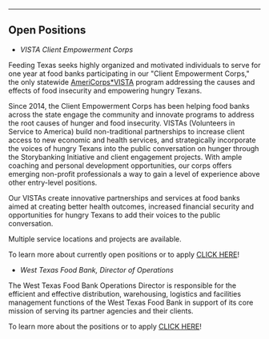 ---
Open Positions
----
- *VISTA Client Empowerment Corps*

Feeding Texas seeks highly organized and motivated individuals to serve for one year at food banks participating in our "Client Empowerment Corps," the only statewide [AmeriCorps*VISTA](https://www.nationalservice.gov/programs/americorps/americorpsvista) program addressing the causes and effects of food insecurity and empowering hungry Texans. 

Since 2014, the Client Empowerment Corps has been helping food banks across the state engage the community and innovate programs to address the root causes of hunger and food insecurity. VISTAs (Volunteers in Service to America) build non-traditional partnerships to increase client access to new economic and health services, and strategically incorporate the voices of hungry Texans into the public conversation on hunger through the Storybanking Initiative and client engagement projects. With ample coaching and personal development opportunities, our corps offers emerging non-profit professionals a way to gain a level of experience above other entry-level positions.

Our VISTAs create innovative partnerships and services at food banks aimed at creating better health outcomes, increased financial security and opportunities for hungry Texans to add their voices to the public conversation. 

Multiple service locations and projects are available. 

To learn more about currently open positions or to apply [CLICK HERE](https://my.americorps.gov/mp/listing/viewListing.do?id=74075&fromSearch=true)!

- *West Texas Food Bank, Director of Operations*

The West Texas Food Bank Operations Director is responsible for the efficient and effective distribution, warehousing, logistics and facilities management functions of the West Texas Food Bank in support of its core mission of serving its partner agencies and their clients.

To learn more about the positions or to apply [CLICK HERE](https://www.indeed.com/viewjob?jk=00aa4af24fe280ae&tk=1d59sq1ln0mte000&from=company)!
